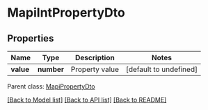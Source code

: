 # MapiIntPropertyDto

## Properties
Name | Type | Description | Notes
------------ | ------------- | ------------- | -------------
**value** | **number** | Property value              | [default to undefined]

 Parent class: [MapiPropertyDto](MapiPropertyDto.md)

[[Back to Model list]](README.md#documentation-for-models) [[Back to API list]](README.md#documentation-for-api-endpoints) [[Back to README]](README.md)
